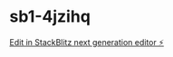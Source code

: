 # sb1-4jzihq

[Edit in StackBlitz next generation editor ⚡️](https://stackblitz.com/~/github.com/xytech930862-maker/sb1-4jzihq)